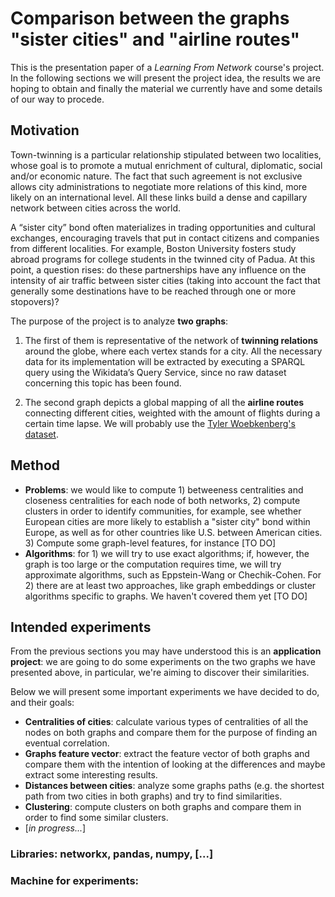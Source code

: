
# Comparison between the graphs "sister cities" and "airline routes"

This is the presentation paper of a *Learning From Network* course's project.
In the following sections we will present the project idea, the results we are hoping to obtain and finally the material we currently have and some details of our way to procede.

## Motivation
Town-twinning is a particular relationship stipulated between two localities, whose goal is to promote a mutual enrichment of cultural, diplomatic, social and/or economic nature. The fact that such agreement is not exclusive allows city administrations to negotiate more relations of this kind, more likely on an international level. All these links build a dense and capillary network between cities across the world.

A “sister city” bond often materializes in trading opportunities and cultural exchanges, encouraging travels that put in contact citizens and companies from different localities. For example, Boston University fosters study abroad programs for college students in the twinned city of Padua. At this point, a question rises: do these partnerships have any influence on the intensity of air traffic between sister cities (taking into account the fact that generally some destinations have to be reached through one or more stopovers)?

The purpose of the project is to analyze **two graphs**:

1.  The first of them is representative of the network of **twinning relations** around the globe, where each vertex stands for a city. All the necessary data for its implementation will be extracted by executing a SPARQL query using the Wikidata’s Query Service, since no raw dataset concerning this topic has been found.
    
2.  The second graph depicts a global mapping of all the **airline routes** connecting different cities, weighted with the amount of flights during a certain time lapse. We will probably use the [Tyler Woebkenberg's dataset](https://data.world/tylerudite/airports-airlines-and-routes).
    
## Method

- **Problems**: we would like to compute 1) betweeness centralities and closeness centralities for each node of both networks, 2) compute clusters in order to identify communities, for example, see whether European cities are more likely to establish a "sister city" bond within Europe, as well as for other countries like U.S. between American cities. 3) Compute some graph-level features, for instance [TO DO]
- **Algorithms**: for 1) we will try to use exact algorithms; if, however, the graph is too large or the computation requires time, we will try approximate algorithms, such as Eppstein-Wang or Chechik-Cohen. For 2) there are at least two approaches, like graph embeddings or cluster algorithms specific to graphs. We haven't covered them yet [TO DO]

## Intended experiments

From the previous sections you may have understood this is an **application project**: we are going to do some experiments on the two graphs we have presented above, in particular, we're aiming to discover their similarities.

Below we will present some important experiments we have decided to do, and their goals:

- **Centralities of cities**: calculate various types of centralities of all the nodes on both graphs and compare them for the purpose of finding an eventual correlation.
- **Graphs feature vector**: extract the feature vector of both graphs and compare them with the intention of looking at the differences and maybe extract some interesting results.
- **Distances between cities**: analyze some graphs paths (e.g. the shortest path from two cities in both graphs) and try to find similarities. 
- **Clustering**: compute clusters on both graphs and compare them in order to find some similar clusters.
- [*in progress...*]

### Libraries: networkx, pandas, numpy, [...]
### Machine for experiments: 
<!--stackedit_data:
eyJoaXN0b3J5IjpbMTgwODQ0NDEwNSwyNjgxMzM4NzUsLTExNT
AwMTMwNzksNTM2Njc5NzQ5LC04MDk0NjA1MTEsLTIxMTk4NTIz
MzUsMTI1NTkyMDY3MiwtMjA4NTA4MDEwMywzNTI1NTMzMzFdfQ
==
-->
